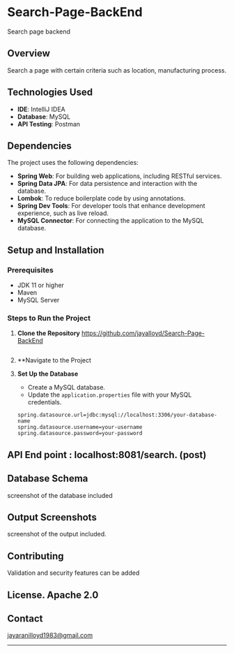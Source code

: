 # Search-Page-BackEnd


Search page backend 

## Overview
Search a page with certain criteria such as location, manufacturing process.

## Technologies Used
- **IDE**: IntelliJ IDEA
- **Database**: MySQL
- **API Testing**: Postman

## Dependencies
The project uses the following dependencies:
- **Spring Web**: For building web applications, including RESTful services.
- **Spring Data JPA**: For data persistence and interaction with the database.
- **Lombok**: To reduce boilerplate code by using annotations.
- **Spring Dev Tools**: For developer tools that enhance development experience, such as live reload.
- **MySQL Connector**: For connecting the application to the MySQL database.

## Setup and Installation

### Prerequisites
- JDK 11 or higher
- Maven 
- MySQL Server

### Steps to Run the Project
1. **Clone the Repository**
   https://github.com/jayalloyd/Search-Page-BackEnd
   ```
2. **Navigate to the Project

3. **Set Up the Database**
   - Create a MySQL database.
   - Update the `application.properties` file with your MySQL credentials.
   ```properties
   spring.datasource.url=jdbc:mysql://localhost:3306/your-database-name
   spring.datasource.username=your-username
   spring.datasource.password=your-password

## API End point  :    localhost:8081/search.          (post)

## Database Schema
 screenshot of the database included

## Output Screenshots
screenshot of the  output  included.

## Contributing
Validation and security features can be added

## License.                                Apache 2.0

## Contact
jayaranilloyd1983@gmail.com

---
